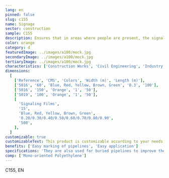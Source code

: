 ```yaml
---
lang: en
pinned: false
slug: c155
name: Signage
sector: construction
sample: C155
description: Ensures that in areas where people are present, the signaled procedure occurs in a safe and guided manner.
color: orange
category: d
featuredImage: ../images/a100/mock.jpg
secondaryImage: ../images/a100/mock.jpg
tertiaryImage: ../images/a100/mock.jpg
characteristics: ['Construction Works', 'Civil Engineering', 'Industry']
dimensions:
  [
    ['Reference', 'CMS', 'Colors', 'Width (m)', 'Length (m)'],
    ['5016', '60', 'Blue, Red, Yellow, Brown, Green', '0.3', '100'],
    ['5016', '150', 'Orange', '1', '50'],
    ['5019', '100', 'Orange', '1', '50'],
    [
      'Signaling Films',
      '15',
      'Blue, Red, Yellow, Brown, Green',
      '0.20/0.30/0.40/0.50/0.60/0.70/0.80/0.90',
      '500',
    ],
  ]
customizable: true
customizableText: This product is customizable according to your needs. Contact us for more information.
benefits: ['Easy marking of pipelines', 'Easy application']
specifications: 'They are also used for buried pipelines to improve their location.'
comp: ['Mono-oriented Polyethylene']
---
```


C155, EN
